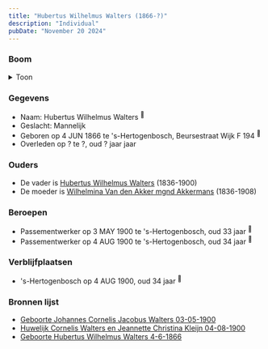 ```yaml
---
title: "Hubertus Wilhelmus Walters (1866-?)"
description: "Individual"
pubDate: "November 20 2024"
---
```


### Boom
<details><summary>Toon</summary>

![test](https://www.plantuml.com/plantuml/svg/dPB9JiCm48RlVeeH73XLIXeAfQeABKrLa5Y4M8wL4m-95I-Lnn6gKDyTfmdG4mXkuzd-ppDpGPuxNsl5g99cpHtNaF6yAfojZRYqoZhmZXiA8JIUbL8WvDBb2biRzTflGAFEq57h8eyEhT-iaUrrpHKdWdS603Fh1Bh7KkQLGQBnM7Df9XD8s9Qn8xZVIH5hAmwMTMZjQu8NgKfKkh6u2Xfq09pWAehYQ01mc2QBmM8M5DvV9IgnXV4euzbcbLdl5Oucq3-5c-a3nCFa18wejmnTRO4civINUqLKrKgjk16ht5cYp0R6K3rB7o7kmpozXFWiYc1wEuS4hfzkc-SGpWDx1znnIiFXcHiGQ61QLUX05qQqfWuJ_QAFaq2_cAL9cln0VzPAD_1tqWLawt-7tWES1umbvyKtvtZqXa98KpIp6RQPmvDunxM8eYWe7IfPb7w3IjctmBPbtRHxlIw3TH_uTdILmT641dtsXpqE-l1r3B_ly_WJ-J_hFDzjZ5sW4U7wFm00)
</details>

### Gegevens
- Naam: Hubertus Wilhelmus Walters <sup><a href="../s00233/" style="text-decoration:none" title="Geboorte Hubertus Wilhelmus Walters 4-6-1866">:link:</a></sup>
- Geslacht: Mannelijk
- Geboren op 4 JUN 1866 te 's-Hertogenbosch, Beursestraat Wijk F 194 <sup><a href="../s00233/" style="text-decoration:none" title="Geboorte Hubertus Wilhelmus Walters 4-6-1866">:link:</a></sup>
- Overleden op ? te ?, oud ? jaar jaar 

### Ouders
- De vader is [Hubertus Wilhelmus Walters](../i00105/) (1836-1900)
- De moeder is [Wilhelmina Van den Akker mgnd Akkermans](../i00113/) (1836-1908)

### Beroepen
- Passementwerker op 3 MAY 1900 te 's-Hertogenbosch, oud 33 jaar <sup><a href="../s00102/" style="text-decoration:none" title="Geboorte Johannes Cornelis Jacobus Walters 03-05-1900">:link:</a></sup>
- Passementwerker op 4 AUG 1900 te 's-Hertogenbosch, oud 34 jaar <sup><a href="../s00130/" style="text-decoration:none" title="Huwelijk Cornelis Walters en Jeannette Christina Kleijn 04-08-1900">:link:</a></sup>

### Verblijfplaatsen
- 's-Hertogenbosch  op 4 AUG 1900, oud 34 jaar  <sup><a href="../s00130/" style="text-decoration:none" title="Huwelijk Cornelis Walters en Jeannette Christina Kleijn 04-08-1900">:link:</a></sup>

### Bronnen lijst
- [Geboorte Johannes Cornelis Jacobus Walters 03-05-1900](../s00102/)
- [Huwelijk Cornelis Walters en Jeannette Christina Kleijn 04-08-1900](../s00130/)
- [Geboorte Hubertus Wilhelmus Walters 4-6-1866](../s00233/)